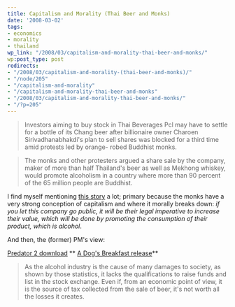 ```yaml
---
title: Capitalism and Morality (Thai Beer and Monks)
date: '2008-03-02'
tags:
- economics
- morality
- thailand
wp_link: "/2008/03/capitalism-and-morality-thai-beer-and-monks/"
wp:post_type: post
redirects:
- "/2008/03/capitalism-and-morality-(thai-beer-and-monks)/"
- "/node/205"
- "/capitalism-and-morality"
- "/capitalism-and-morality-thai-beer-and-monks"
- "/2008/03/capitalism-and-morality-thai-beer-and-monks/"
- "/?p=205"
---
```


>

> Investors aiming to buy stock in Thai Beverages Pcl may have to settle for a bottle of its Chang beer after billionaire owner Charoen Sirivadhanabhakdi's plan to sell shares was blocked for a third time amid protests led by orange- robed Buddhist monks.

> The monks and other protesters argued a share sale by the company, maker of more than half Thailand's beer as well as Mekhong whiskey, would promote alcoholism in a country where more than 90 percent of the 65 million people are Buddhist.

I find myself mentioning [this story](http://www.bloomberg.com/apps/news?pid=10000080&sid=afr76o.Ii2GE&refer=asia) a lot; primary because the monks have a very strong conception of capitalism and where it morally breaks down: _if you let this company go public, it will be their legal imperative to increase their value, which will be done by promoting the consumption of their product, which is alcohol_.

And then, the (former) PM's view:

[Predator 2 download](http://www.womeningreen.org/?predator_2) ** [A Dog's Breakfast release](http://time-travel.com/?a_dog_s_breakfast)**

>

> As the alcohol industry is the cause of many damages to society, as shown by those statistics, it lacks the qualifications to raise funds and list in the stock exchange. Even if, from an economic point of view, it is the source of tax collected from the sale of beer, it's not worth all the losses it creates.

